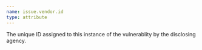 ```yaml
---
name: issue.vendor.id
type: attribute
---
```


The unique ID assigned to this instance of the vulnerablity by the disclosing agency.
